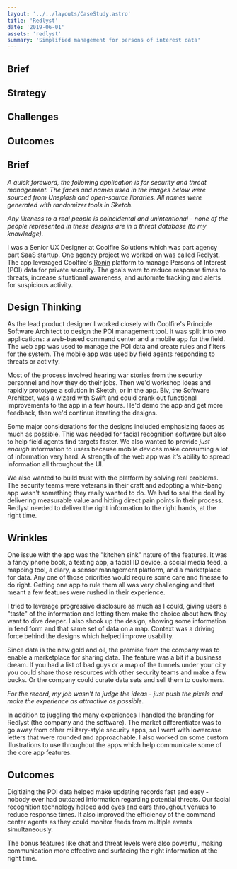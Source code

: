 ```yaml
---
layout: '../../layouts/CaseStudy.astro'
title: 'Redlyst'
date: '2019-06-01'
assets: 'redlyst'
summary: 'Simplified management for persons of interest data'
---
```


## Brief
## Strategy
## Challenges
## Outcomes

## Brief

_A quick foreword, the following application is for security and threat management. The faces and names used in the images below were sourced from Unsplash and open-source libraries. All names were generated with randomizer tools in Sketch._

_Any likeness to a real people is coincidental and unintentional - none of the people represented in these designs are in a threat database (to my knowledge)._

I was a Senior UX Designer at Coolfire Solutions which was part agency part SaaS startup. One agency project we worked on was called Redlyst. The app leveraged Coolfire's [Ronin](/work/coolfire) platform to manage Persons of Interest (POI) data for private security. The goals were to reduce response times to threats, increase situational awareness, and automate tracking and alerts for suspicious activity.

## Design Thinking

As the lead product designer I worked closely with Coolfire's Principle Software Architect to design the POI management tool. It was split into two applications: a web-based command center and a mobile app for the field. The web app was used to manage the POI data and create rules and filters for the system. The mobile app was used by field agents responding to threats or activity.

Most of the process involved hearing war stories from the security personnel and how they do their jobs. Then we'd workshop ideas and rapidly prototype a solution in Sketch, or in the app. Biv, the Software Architect, was a wizard with Swift and could crank out functional improvements to the app in a few hours. He'd demo the app and get more feedback, then we'd continue iterating the designs.

Some major considerations for the designs included emphasizing faces as much as possible. This was needed for facial recognition software but also to help field agents find targets faster. We also wanted to provide _just enough_ information to users because mobile devices make consuming a lot of information very hard. A strength of the web app was it's ability to spread information all throughout the UI.

We also wanted to build trust with the platform by solving real problems. The security teams were veterans in their craft and adopting a whiz-bang app wasn't something they really wanted to do. We had to seal the deal by delivering measurable value and hitting direct pain points in their process. Redlyst needed to deliver the right information to the right hands, at the right time.

## Wrinkles

One issue with the app was the "kitchen sink" nature of the features. It was a fancy phone book, a texting app, a facial ID device, a social media feed, a mapping tool, a diary, a sensor management platform, and a marketplace for data. Any one of those priorities would require some care and finesse to do right. Getting one app to rule them all was very challenging and that meant a few features were rushed in their experience.

I tried to leverage progressive disclosure as much as I could, giving users a "taste" of the information and letting them make the choice about how they want to dive deeper. I also shook up the design, showing some information in feed form and that same set of data on a map. Context was a driving force behind the designs which helped improve usability.

Since data is the new gold and oil, the premise from the company was to enable a marketplace for sharing data. The feature was a bit if a business dream. If you had a list of bad guys or a map of the tunnels under your city you could share those resources with other security teams and make a few bucks. Or the company could curate data sets and sell them to customers.

_For the record, my job wasn't to judge the ideas - just push the pixels and make the experience as attractive as possible._

In addition to juggling the many experiences I handled the branding for Redlyst (the company and the software). The market differentiator was to go away from other military-style security apps, so I went with lowercase letters that were rounded and approachable. I also worked on some custom illustrations to use throughout the apps which help communicate some of the core app features.

## Outcomes

Digitizing the POI data helped make updating records fast and easy - nobody ever had outdated information regarding potential threats. Our facial recognition technology helped add eyes and ears throughout venues to reduce response times. It also improved the efficiency of the command center agents as they could monitor feeds from multiple events simultaneously.

The bonus features like chat and threat levels were also powerful, making communication more effective and surfacing the right information at the right time.
